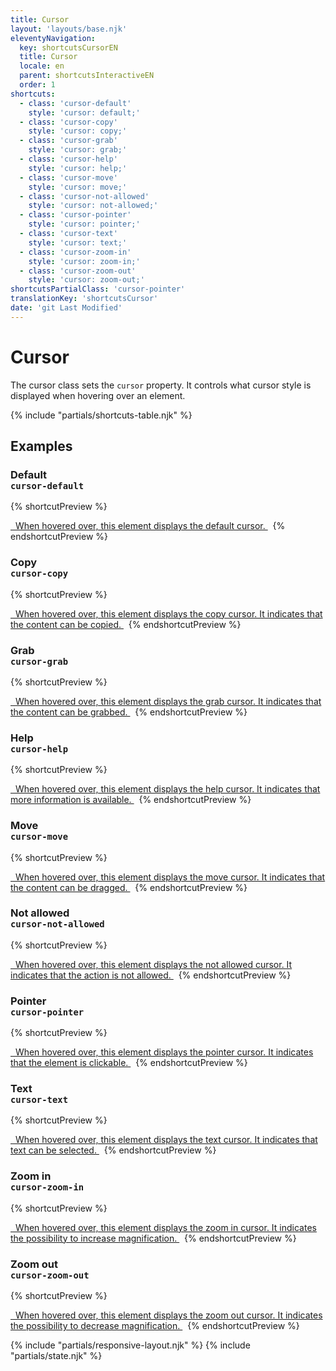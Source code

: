 ```yaml
---
title: Cursor
layout: 'layouts/base.njk'
eleventyNavigation:
  key: shortcutsCursorEN
  title: Cursor
  locale: en
  parent: shortcutsInteractiveEN
  order: 1
shortcuts:
  - class: 'cursor-default'
    style: 'cursor: default;'
  - class: 'cursor-copy'
    style: 'cursor: copy;'
  - class: 'cursor-grab'
    style: 'cursor: grab;'
  - class: 'cursor-help'
    style: 'cursor: help;'
  - class: 'cursor-move'
    style: 'cursor: move;'
  - class: 'cursor-not-allowed'
    style: 'cursor: not-allowed;'
  - class: 'cursor-pointer'
    style: 'cursor: pointer;'
  - class: 'cursor-text'
    style: 'cursor: text;'
  - class: 'cursor-zoom-in'
    style: 'cursor: zoom-in;'
  - class: 'cursor-zoom-out'
    style: 'cursor: zoom-out;'
shortcutsPartialClass: 'cursor-pointer'
translationKey: 'shortcutsCursor'
date: 'git Last Modified'
---
```


# Cursor

The cursor class sets the `cursor` property. It controls what cursor style is displayed when hovering over an element.

{% include "partials/shortcuts-table.njk" %}

## Examples

### Default<br/>`cursor-default`

{% shortcutPreview %}

<a href="#" class="cursor-default">
  When hovered over, this element displays the default cursor.
</a> 
{% endshortcutPreview %}

### Copy<br/>`cursor-copy`

{% shortcutPreview %}

<a href="#" class="cursor-copy">
  When hovered over, this element displays the copy cursor. It indicates that the content can be copied.
</a> 
{% endshortcutPreview %}

### Grab<br/>`cursor-grab`

{% shortcutPreview %}

<a href="#" class="cursor-grab">
  When hovered over, this element displays the grab cursor. It indicates that the content can be grabbed.
</a> 
{% endshortcutPreview %}

### Help<br/>`cursor-help`

{% shortcutPreview %}

<a href="#" class="cursor-help">
  When hovered over, this element displays the help cursor. It indicates that more information is available.
</a> 
{% endshortcutPreview %}

### Move<br/>`cursor-move`

{% shortcutPreview %}

<a href="#" class="cursor-move">
  When hovered over, this element displays the move cursor. It indicates that the content can be dragged.
</a> 
{% endshortcutPreview %}

### Not allowed<br/>`cursor-not-allowed`

{% shortcutPreview %}

<a href="#" class="cursor-not-allowed">
  When hovered over, this element displays the not allowed cursor. It indicates that the action is not allowed.
</a> 
{% endshortcutPreview %}

### Pointer<br/>`cursor-pointer`

{% shortcutPreview %}

<a href="#" class="cursor-pointer">
  When hovered over, this element displays the pointer cursor. It indicates that the element is clickable.
</a> 
{% endshortcutPreview %}

### Text<br/>`cursor-text`

{% shortcutPreview %}

<a href="#" class="cursor-text">
  When hovered over, this element displays the text cursor. It indicates that text can be selected.
</a> 
{% endshortcutPreview %}

### Zoom in<br/>`cursor-zoom-in`

{% shortcutPreview %}

<a href="#" class="cursor-zoom-in">
  When hovered over, this element displays the zoom in cursor. It indicates the possibility to increase magnification.
</a> 
{% endshortcutPreview %}

### Zoom out<br/>`cursor-zoom-out`

{% shortcutPreview %}

<a href="#" class="cursor-zoom-out">
  When hovered over, this element displays the zoom out cursor. It indicates the possibility to decrease magnification.
</a> 
{% endshortcutPreview %}

{% include "partials/responsive-layout.njk" %}
{% include "partials/state.njk" %}
